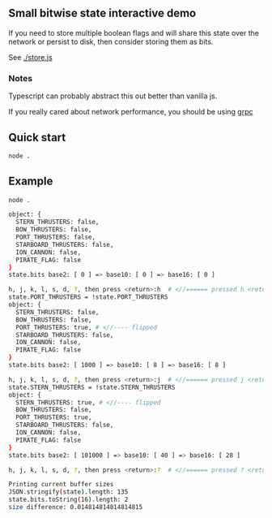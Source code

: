 ## Small bitwise state interactive demo

If you need to store multiple boolean flags and will share this state over the network or persist to disk, then consider storing them as bits.

See [./store.js](./store.js)

### Notes

Typescript can probably abstract this out better than vanilla js.

If you really cared about network performance, you should be using [grpc](https://grpc.io/)


## Quick start

```sh
node .
```

## Example

```sh
node .

object: {
  STERN_THRUSTERS: false,
  BOW_THRUSTERS: false,
  PORT_THRUSTERS: false,
  STARBOARD_THRUSTERS: false,
  ION_CANNON: false,
  PIRATE_FLAG: false
}
state.bits base2: [ 0 ] => base10: [ 0 ] => base16: [ 0 ]

h, j, k, l, s, d, ?, then press <return>:h  # <//====== pressed h <return>
state.PORT_THRUSTERS = !state.PORT_THRUSTERS
object: {
  STERN_THRUSTERS: false,
  BOW_THRUSTERS: false,
  PORT_THRUSTERS: true, # <//---- flipped
  STARBOARD_THRUSTERS: false,
  ION_CANNON: false,
  PIRATE_FLAG: false
}
state.bits base2: [ 1000 ] => base10: [ 8 ] => base16: [ 8 ]

h, j, k, l, s, d, ?, then press <return>:j  # <//====== pressed j <return>
state.STERN_THRUSTERS = !state.STERN_THRUSTERS
object: {
  STERN_THRUSTERS: true, # <//---- flipped
  BOW_THRUSTERS: false,
  PORT_THRUSTERS: true,
  STARBOARD_THRUSTERS: false,
  ION_CANNON: false,
  PIRATE_FLAG: false
}
state.bits base2: [ 101000 ] => base10: [ 40 ] => base16: [ 28 ]

h, j, k, l, s, d, ?, then press <return>:?  # <//====== pressed ? <return>

Printing current buffer sizes
JSON.stringify(state).length: 135
state.bits.toString(16).length: 2
size difference: 0.014814814814814815

```
